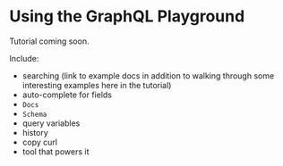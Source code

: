 # Using the GraphQL Playground

Tutorial coming soon.

Include:

- searching (link to example docs in addition to walking through some interesting examples here in the tutorial)
- auto-complete for fields
- `Docs`
- `Schema`
- query variables
- history
- copy curl
- tool that powers it
